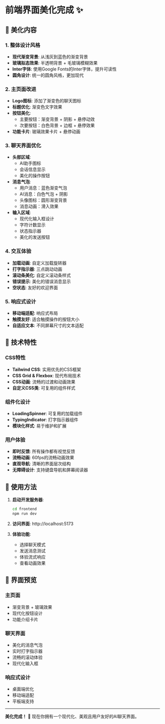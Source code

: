 # 前端界面美化完成 ✨

## 🎨 美化内容

### 1. 整体设计风格
- **现代渐变背景**: 从浅灰到蓝色的渐变背景
- **玻璃拟态效果**: 半透明背景 + 毛玻璃模糊效果
- **Inter字体**: 使用Google Fonts的Inter字体，提升可读性
- **圆角设计**: 统一的圆角风格，更加现代

### 2. 主页面改进
- **Logo图标**: 添加了渐变色的聊天图标
- **标题优化**: 渐变色文字效果
- **按钮美化**: 
  - 主要按钮：渐变背景 + 阴影 + 悬停动效
  - 次要按钮：白色背景 + 边框 + 悬停效果
- **功能卡片**: 玻璃效果卡片 + 悬停动画

### 3. 聊天界面优化
- **头部区域**: 
  - AI助手图标
  - 会话信息显示
  - 美化的操作按钮
- **消息气泡**:
  - 用户消息：蓝色渐变气泡
  - AI消息：白色气泡 + 阴影
  - 头像图标：圆形渐变背景
  - 消息动画：滑入效果
- **输入区域**:
  - 现代化输入框设计
  - 字符计数显示
  - 状态指示器
  - 美化的发送按钮

### 4. 交互体验
- **加载动画**: 自定义加载旋转器
- **打字指示器**: 三点跳动动画
- **滚动条美化**: 自定义滚动条样式
- **错误提示**: 美化的错误消息显示
- **空状态**: 友好的欢迎界面

### 5. 响应式设计
- **移动端适配**: 响应式布局
- **触摸友好**: 适合触摸操作的按钮大小
- **自适应文本**: 不同屏幕尺寸的文本适配

## 🚀 技术特性

### CSS特性
- **Tailwind CSS**: 实用优先的CSS框架
- **CSS Grid & Flexbox**: 现代布局技术
- **CSS动画**: 流畅的过渡和动画效果
- **自定义CSS类**: 可复用的组件样式

### 组件化设计
- **LoadingSpinner**: 可复用的加载组件
- **TypingIndicator**: 打字指示器组件
- **模块化样式**: 易于维护和扩展

### 用户体验
- **即时反馈**: 所有操作都有视觉反馈
- **流畅动画**: 60fps的流畅动画效果
- **直观导航**: 清晰的界面层次结构
- **无障碍设计**: 支持键盘导航和屏幕阅读器

## 🎯 使用方法

1. **启动开发服务器**:
   ```bash
   cd frontend
   npm run dev
   ```

2. **访问界面**: http://localhost:5173

3. **体验功能**:
   - 选择聊天模式
   - 发送消息测试
   - 体验流式响应
   - 查看动画效果

## 📱 界面预览

### 主页面
- 渐变背景 + 玻璃效果
- 现代化按钮设计
- 功能介绍卡片

### 聊天界面
- 美化的消息气泡
- 实时打字指示器
- 流畅的滚动体验
- 现代化输入框

### 响应式设计
- 桌面端优化
- 移动端适配
- 平板端支持

---

**美化完成！** 🎉 现在你拥有一个现代化、美观且用户友好的AI聊天界面。